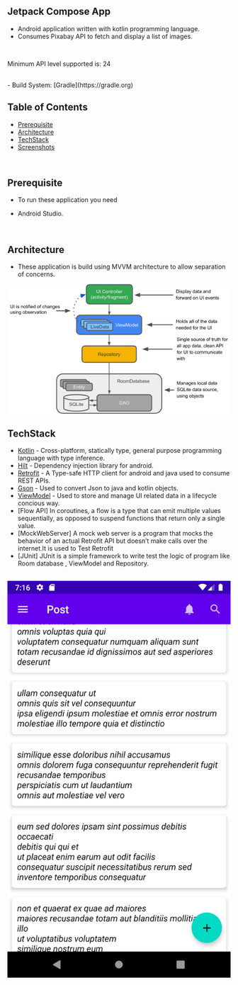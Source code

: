 ## Jetpack Compose App
- Android  application written with kotlin programming language.
- Consumes  Pixabay API to fetch and display a list of images.
<br>

Minimum API level supported is: 24

<br>
- Build System: [Gradle](https://gradle.org)

## Table of Contents
-  [Prerequisite](#prerequisite)
-  [Architecture](#architecture)
-  [TechStack](#techstack)
-  [Screenshots](#screenshots)
<br>

## Prerequisite
- To run these application you need 
* Android Studio.
<br>

## Architecture
- These application is build using MVVM architecture to allow separation of concerns.
<img src="assets/architecture.png">
<br>

## TechStack
 * [Kotlin](https://developer.android.com/kotlin) - Cross-platform, statically type, general purpose programming language with type inference.
 * [Hilt](https://developer.android.com/training/dependency-injection/hilt-android) - Dependency injection library for android.
 * [Retrofit](https://square.github.io/retrofit/) - A Type-safe HTTP client for android and java used to consume REST APIs.
 * [Gson](https://github.com/google/gson) - Used to convert Json to java and kotlin objects.
 * [ViewModel](https://developer.android.com/topic/libraries/architecture/viewmodel) - Used to store and manage UI related data in a lifecycle concious way.
 * [Flow API]  In coroutines, a flow is a type that can emit multiple values sequentially, as opposed to suspend functions that return only a single value.
 * [MockWebServer]  A mock web server is a program that mocks the behavior of an actual Retrofit API  but doesn’t make calls over the internet.It is used to Test Retrofit
 * [JUnit]  JUnit is a simple framework to write test the logic of program like Room database  , ViewModel and Repository.
<br>

<img src="assets/home.png">

